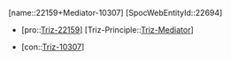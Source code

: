 ﻿---
type: TrizContradiction
aliases:
- 22159+Mediator-10307
license: CC BY-SA 4.0
copyright: https://github.com/SpocWeb
IsDeleted: false
IsReadOnly: false
Confidential: public
tags: 
- Triz/Contradiction
---
[name::22159+Mediator-10307]
[SpocWebEntityId::22694]
+ [pro::[Triz-22159](Triz-22159)]
[Triz-Principle::[Triz-Mediator](tech/Triz/Principle/Triz-Mediator.md)]
- [con::[Triz-10307](Triz-10307)]

